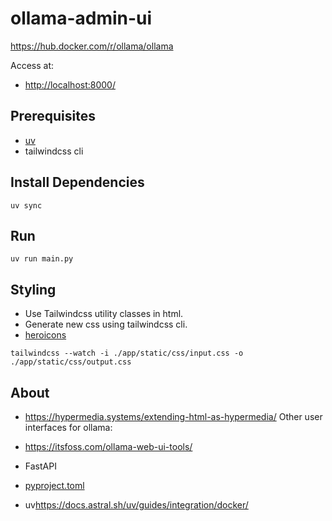 # ollama-admin-ui

<https://hub.docker.com/r/ollama/ollama>

Access at:

- <http://localhost:8000/>

## Prerequisites

- [uv](https://docs.astral.sh/uv/)
- tailwindcss cli

## Install Dependencies

```
uv sync
```

## Run

```
uv run main.py
```

## Styling

- Use Tailwindcss utility classes in html.
- Generate new css using tailwindcss cli.
- [heroicons](https://heroicons.com/)

```
tailwindcss --watch -i ./app/static/css/input.css -o ./app/static/css/output.css
```

## About

- <https://hypermedia.systems/extending-html-as-hypermedia/>
Other user interfaces for ollama:

- <https://itsfoss.com/ollama-web-ui-tools/>

- FastAPI
- [pyproject.toml](https://packaging.python.org/en/latest/guides/writing-pyproject-toml/)
- uv<https://docs.astral.sh/uv/guides/integration/docker/>

```
